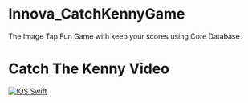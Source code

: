 # Innova_CatchKennyGame
The Image Tap Fun Game with keep your scores using Core Database

# Catch The Kenny Video
[![IOS Swift](https://user-images.githubusercontent.com/20724649/147730878-3dbce3d6-1e87-4bbf-b501-923ee036f584.png)](https://www.youtube.com/watch?v=LAQsFcUyt3M&ab_channel=AlicanKURT)


